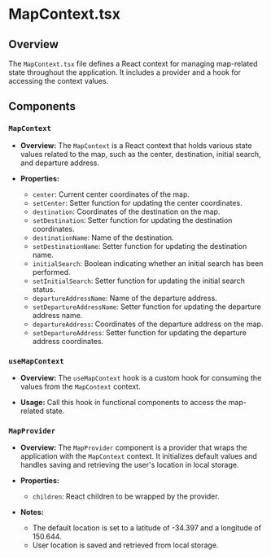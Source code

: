 # MapContext.tsx

## Overview

The `MapContext.tsx` file defines a React context for managing map-related state throughout the application. It includes a provider and a hook for accessing the context values.

## Components

### `MapContext`

- **Overview:** The `MapContext` is a React context that holds various state values related to the map, such as the center, destination, initial search, and departure address.

- **Properties:**
  - `center`: Current center coordinates of the map.
  - `setCenter`: Setter function for updating the center coordinates.
  - `destination`: Coordinates of the destination on the map.
  - `setDestination`: Setter function for updating the destination coordinates.
  - `destinationName`: Name of the destination.
  - `setDestinationName`: Setter function for updating the destination name.
  - `initialSearch`: Boolean indicating whether an initial search has been performed.
  - `setInitialSearch`: Setter function for updating the initial search status.
  - `departureAddressName`: Name of the departure address.
  - `setDepartureAddressName`: Setter function for updating the departure address name.
  - `departureAddress`: Coordinates of the departure address on the map.
  - `setDepartureAddress`: Setter function for updating the departure address coordinates.

### `useMapContext`

- **Overview:** The `useMapContext` hook is a custom hook for consuming the values from the `MapContext` context.

- **Usage:** Call this hook in functional components to access the map-related state.

### `MapProvider`

- **Overview:** The `MapProvider` component is a provider that wraps the application with the `MapContext` context. It initializes default values and handles saving and retrieving the user's location in local storage.

- **Properties:**
  - `children`: React children to be wrapped by the provider.

- **Notes:**
  - The default location is set to a latitude of -34.397 and a longitude of 150.644.
  - User location is saved and retrieved from local storage.
